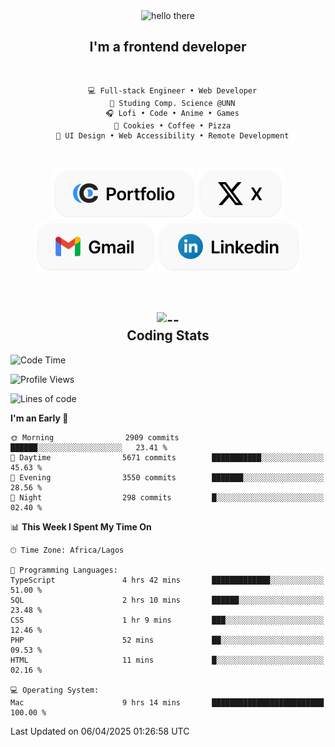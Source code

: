 <div align="center">
  
  <img src="https://readme-typing-svg.demolab.com?font=Fira+Code&weight=600&size=24&duration=4000&pause=300&color=3291FF&center=true&vCenter=true&random=false&width=300&height=24&lines=Hey+There;Hola;Namaste;Aloha;Bonjour;Konnichiwa" alt="hello there" height="36" width="300" />
  <h2>I'm a frontend developer</h2>
  
</div>

<br/>

<div align="center">
  
  ```
    💻 Full-stack Engineer • Web Developer
    💼 Studing Comp. Science @UNN
    🎧 Lofi • Code • Anime • Games
    🍪 Cookies • Coffee • Pizza
    📖 UI Design • Web Accessibility • Remote Development
  ```

</div>

<br/>

<div align="center">

  [![portfolio](./assets/badge-portfolio.svg)](https://okoyecharles.com)
  [![X](./assets/badge-x.svg)](https://x.com/okoyecharlesk)
  [![mail](./assets/badge-mail.svg)](mailto:okoyecharles509@gmail.com)
  [![linkedin](./assets/badge-linkedin.svg)](https://linkedin.com/in/okoyecharles)
  
</div>

<br/>



<div align="center">

  <h2>
    <img src="https://media.giphy.com/media/UVG0BN8TOMKkPOJS6e/giphy.gif?cid=790b7611dhvp8dydhh4r22mjr73owy4d5zzlo7s5zyk60w8s&ep=v1_stickers_search&rid=giphy.gif&ct=s" alt="--" height="50" width="50" />
    <br/>
    Coding Stats
  </h2>
  
</div>

<!--START_SECTION:waka-->
![Code Time](http://img.shields.io/badge/Code%20Time-624%20hrs%2043%20mins-blue)

![Profile Views](http://img.shields.io/badge/Profile%20Views-0-blue)

![Lines of code](https://img.shields.io/badge/From%20Hello%20World%20I%27ve%20Written-8.6%20million%20lines%20of%20code-blue)

**I'm an Early 🐤** 

```text
🌞 Morning                2909 commits        ██████░░░░░░░░░░░░░░░░░░░   23.41 % 
🌆 Daytime                5671 commits        ███████████░░░░░░░░░░░░░░   45.63 % 
🌃 Evening                3550 commits        ███████░░░░░░░░░░░░░░░░░░   28.56 % 
🌙 Night                  298 commits         █░░░░░░░░░░░░░░░░░░░░░░░░   02.40 % 
```


📊 **This Week I Spent My Time On** 

```text
🕑︎ Time Zone: Africa/Lagos

💬 Programming Languages: 
TypeScript               4 hrs 42 mins       █████████████░░░░░░░░░░░░   51.00 % 
SQL                      2 hrs 10 mins       ██████░░░░░░░░░░░░░░░░░░░   23.48 % 
CSS                      1 hr 9 mins         ███░░░░░░░░░░░░░░░░░░░░░░   12.46 % 
PHP                      52 mins             ██░░░░░░░░░░░░░░░░░░░░░░░   09.53 % 
HTML                     11 mins             █░░░░░░░░░░░░░░░░░░░░░░░░   02.16 % 

💻 Operating System: 
Mac                      9 hrs 14 mins       █████████████████████████   100.00 % 
```


 Last Updated on 06/04/2025 01:26:58 UTC
<!--END_SECTION:waka-->
